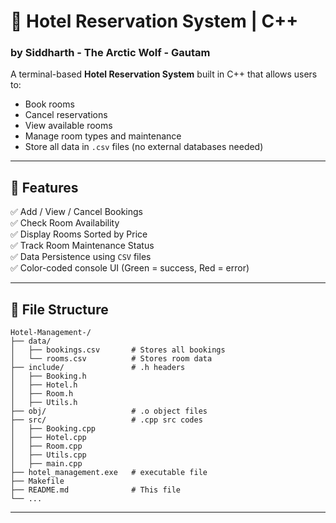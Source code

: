 # 🏨 Hotel Reservation System | C++ 

### by Siddharth - The Arctic Wolf - Gautam

A terminal-based **Hotel Reservation System** built in C++ that allows users to:

- Book rooms
- Cancel reservations
- View available rooms
- Manage room types and maintenance
- Store all data in `.csv` files (no external databases needed)

---

## 🚀 Features

✅ Add / View / Cancel Bookings  
✅ Check Room Availability  
✅ Display Rooms Sorted by Price  
✅ Track Room Maintenance Status  
✅ Data Persistence using `CSV` files  
✅ Color-coded console UI (Green = success, Red = error)

---

## 📂 File Structure

```plaintext
Hotel-Management-/
├── data/
│   ├── bookings.csv       # Stores all bookings
│   └── rooms.csv          # Stores room data
├── include/               # .h headers
│   ├── Booking.h      
│   ├── Hotel.h      
│   ├── Room.h      
│   ├── Utils.h      
├── obj/                   # .o object files
├── src/                   # .cpp src codes
│   ├── Booking.cpp      
│   ├── Hotel.cpp      
│   ├── Room.cpp      
│   ├── Utils.cpp      
│   ├── main.cpp           
├── hotel_management.exe   # executable file
├── Makefile              
├── README.md              # This file
└── ...
```

---
